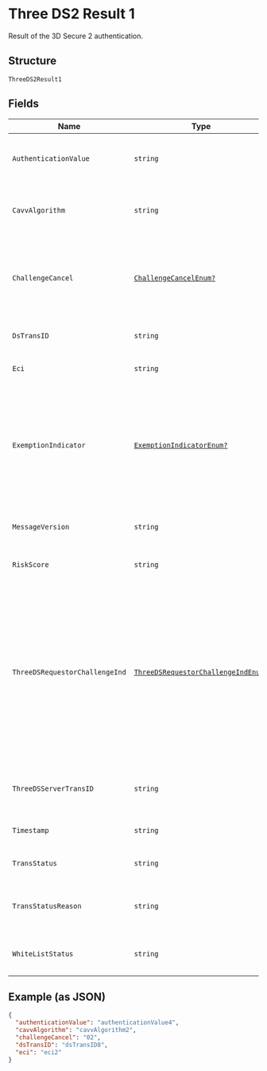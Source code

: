 
# Three DS2 Result 1

Result of the 3D Secure 2 authentication.

## Structure

`ThreeDS2Result1`

## Fields

| Name | Type | Tags | Description |
|  --- | --- | --- | --- |
| `AuthenticationValue` | `string` | Optional | The `authenticationValue` value as defined in the 3D Secure 2 specification. |
| `CavvAlgorithm` | `string` | Optional | The algorithm used by the ACS to calculate the authentication value, only for Cartes Bancaires integrations. |
| `ChallengeCancel` | [`ChallengeCancelEnum?`](../../doc/models/challenge-cancel-enum.md) | Optional | Indicator informing the Access Control Server (ACS) and the Directory Server (DS) that the authentication has been cancelled. For possible values, refer to [3D Secure API reference](https://docs.adyen.com/online-payments/3d-secure/api-reference#mpidata). |
| `DsTransID` | `string` | Optional | The `dsTransID` value as defined in the 3D Secure 2 specification. |
| `Eci` | `string` | Optional | The `eci` value as defined in the 3D Secure 2 specification. |
| `ExemptionIndicator` | [`ExemptionIndicatorEnum?`](../../doc/models/exemption-indicator-enum.md) | Optional | Indicates the exemption type that was applied by the issuer to the authentication, if exemption applied.<br>Allowed values:<br><br>* `lowValue`<br>* `secureCorporate`<br>* `trustedBeneficiary`<br>* `transactionRiskAnalysis` |
| `MessageVersion` | `string` | Optional | The `messageVersion` value as defined in the 3D Secure 2 specification. |
| `RiskScore` | `string` | Optional | Risk score calculated by Cartes Bancaires Directory Server (DS). |
| `ThreeDSRequestorChallengeInd` | [`ThreeDSRequestorChallengeIndEnum?`](../../doc/models/three-ds-requestor-challenge-ind-enum.md) | Optional | Indicates whether a challenge is requested for this transaction. Possible values:<br><br>* **01** — No preference<br>* **02** — No challenge requested<br>* **03** — Challenge requested (3DS Requestor preference)<br>* **04** — Challenge requested (Mandate)<br>* **05** — No challenge (transactional risk analysis is already performed)<br>* **06** — Data Only |
| `ThreeDSServerTransID` | `string` | Optional | The `threeDSServerTransID` value as defined in the 3D Secure 2 specification. |
| `Timestamp` | `string` | Optional | The `timestamp` value of the 3D Secure 2 authentication. |
| `TransStatus` | `string` | Optional | The `transStatus` value as defined in the 3D Secure 2 specification. |
| `TransStatusReason` | `string` | Optional | Provides information on why the `transStatus` field has the specified value. For possible values, refer to [our docs](https://docs.adyen.com/online-payments/3d-secure/api-reference#possible-transstatusreason-values). |
| `WhiteListStatus` | `string` | Optional | The `whiteListStatus` value as defined in the 3D Secure 2 specification. |

## Example (as JSON)

```json
{
  "authenticationValue": "authenticationValue4",
  "cavvAlgorithm": "cavvAlgorithm2",
  "challengeCancel": "02",
  "dsTransID": "dsTransID8",
  "eci": "eci2"
}
```

